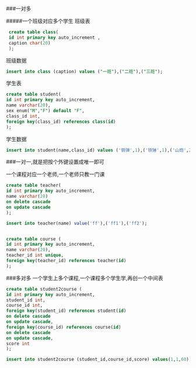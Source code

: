 

###一对多

#####一个班级对应多个学生
班级表
```sql
 create table class(
 id int primary key auto_increment ,
 caption char(20) 
 ); 
 ```
 班级数据
 ```sql
 insert into class (caption) values ("一班"),("二班"),("三班");
 ```
 学生表
 ```sql
 create table student( 
 id int primary key auto_increment, 
 name varchar(20), 
 sex enum("M","F") default "F", 
 class_id int, 
 foreign key(class_id) references class(id) 
 );
 ```
 学生数据
 ```sql
 insert into student(name,class_id) values ('钢弹',1),('铁锤',1),('山炮',2);
 ```
 
 ###一对一,就是把按个外键设置成唯一即可
 
 一个课程对应一个老师,一个老师只教一门课
 
 ```sql
 create table teacher(
id int primary key auto_increment,
name varchar(20)
on delete cascade
on update cascade
);

insert into teacher(name) value('ff'),('ff1'),('ff2');


create table course (
id int primary key auto_increment,
name varchar(20),
teacher_id int unique,
foreign key(teacher_id) references teacher(id)
);
```

###多对多
一个学生上多个课程,一个课程多个学生学,再创一个中间表

```sql
create table student2course (
id int primary key auto_increment,
student_id int,
course_id int,
foreign key(student_id) references student(id)
on delete cascade
on update cascade,
foreign key(course_id) references course(id)
on delete cascade
on update cascade,
score int
);

insert into student2course (student_id,course_id,score) values(1,1,60),(1,2,59),(2,2,100);
```


